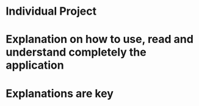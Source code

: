 # Individual Project
# Explanation on how to use, read and understand completely the application
# Explanations are key
